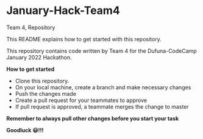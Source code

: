 # January-Hack-Team4

Team 4, Repository

This README explains how to get started with this repository.

This repository contains code written by Team 4 for the Dufuna-CodeCamp January 2022 Hackathon.

**How to get started**
- Clone this repository.
- On your local machine, create a branch and make necessary changes
- Push the changes made
- Create a pull request for your teammates to approve
- If pull request is approved, a teammate merges the change to master

**Remember to always pull other changes before you start your task**

**Goodluck 😃!!!**

